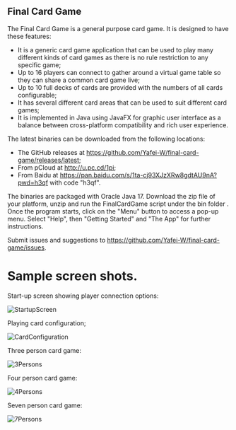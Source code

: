 ## Final Card Game

The Final Card Game is a general purpose card game.  It is designed to have these features:

- It is a generic card game application that can be used to play many different kinds of card games as there is no rule restriction to any specific game;
- Up to 16 players can connect to gather around a virtual game table so they can share a common card game live;
- Up to 10 full decks of cards are provided with the numbers of all cards configurable;
- It has several different card areas that can be used to suit different card games;
- It is implemented in Java using JavaFX for graphic user interface as a balance between cross-platform compatibility and rich user experience.

The latest binaries can be downloaded from the following locations:
- The GitHub releases at https://github.com/Yafei-W/final-card-game/releases/latest;
- From pCloud at http://u.pc.cd/1pi;
- From Baidu at https://pan.baidu.com/s/1ta-cj93XJzXRw8gdtAU9nA?pwd=h3qf with code "h3qf".

The binaries are packaged with Oracle Java 17. Download the zip file of your platform, unzip and run the FinalCardGame script under the bin folder . Once the program starts, click on the "Menu" button to access a pop-up menu. Select "Help", then "Getting Started" and "The App" for further instructions. 

Submit issues and suggestions to https://github.com/Yafei-W/final-card-game/issues.

# Sample screen shots.

Start-up screen showing player connection options:

![StartupScreen](https://user-images.githubusercontent.com/63798176/156886957-392cbf60-9e38-4919-a966-a30bccb62039.jpg)

Playing card configuration;

![CardConfiguration](https://user-images.githubusercontent.com/63798176/215358517-8fc051cb-7432-41d3-b93d-45b92b8195f6.jpg)

Three person card game:

![3Persons](https://user-images.githubusercontent.com/63798176/154863821-ac1c6d52-9edd-41ec-8086-c2fca580a84c.jpg)

Four person card game:

![4Persons](https://user-images.githubusercontent.com/63798176/154863837-7ca4a449-05b8-4125-af4f-f9d14c3b7209.jpg)

Seven person card game:

![7Persons](https://user-images.githubusercontent.com/63798176/154863846-6f302da0-0ab9-4320-819a-9ab08e4ceb65.jpg)
